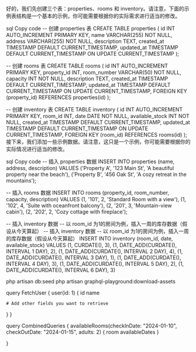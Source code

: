  
好的，我们先创建三个表：properties、rooms 和 inventory。请注意，下面的示例表结构是一个基本的示例，你可能需要根据你的实际需求进行适当的修改。

sql
Copy code
-- 创建 properties 表
CREATE TABLE properties (
    id INT AUTO_INCREMENT PRIMARY KEY,
    name VARCHAR(255) NOT NULL,
    address VARCHAR(255) NOT NULL,
    description TEXT,
    created_at TIMESTAMP DEFAULT CURRENT_TIMESTAMP,
    updated_at TIMESTAMP DEFAULT CURRENT_TIMESTAMP ON UPDATE CURRENT_TIMESTAMP
);

-- 创建 rooms 表
CREATE TABLE rooms (
    id INT AUTO_INCREMENT PRIMARY KEY,
    property_id INT,
    room_number VARCHAR(50) NOT NULL,
    capacity INT NOT NULL,
    description TEXT,
    created_at TIMESTAMP DEFAULT CURRENT_TIMESTAMP,
    updated_at TIMESTAMP DEFAULT CURRENT_TIMESTAMP ON UPDATE CURRENT_TIMESTAMP,
    FOREIGN KEY (property_id) REFERENCES properties(id)
);

-- 创建 inventory 表
CREATE TABLE inventory (
    id INT AUTO_INCREMENT PRIMARY KEY,
    room_id INT,
    date DATE NOT NULL,
    available_stock INT NOT NULL,
    created_at TIMESTAMP DEFAULT CURRENT_TIMESTAMP,
    updated_at TIMESTAMP DEFAULT CURRENT_TIMESTAMP ON UPDATE CURRENT_TIMESTAMP,
    FOREIGN KEY (room_id) REFERENCES rooms(id)
);
接下来，我们添加一些示例数据。请注意，这只是一个示例，你可能需要根据你的实际情况进行适当的修改。

sql
Copy code
-- 插入 properties 数据
INSERT INTO properties (name, address, description) VALUES
('Property A', '123 Main St', 'A beautiful property near the beach'),
('Property B', '456 Oak St', 'A cozy retreat in the mountains');

-- 插入 rooms 数据
INSERT INTO rooms (property_id, room_number, capacity, description) VALUES
(1, '101', 2, 'Standard Room with a view'),
(1, '102', 4, 'Suite with oceanfront balcony'),
(2, '201', 3, 'Mountain-view cabin'),
(2, '202', 2, 'Cozy cottage with fireplace');

-- 插入 inventory 数据
-- 以 room_id 为1的房间为例，插入一周的库存数据（假设从今天算起）
-- 插入 inventory 数据 -- 以 room_id 为1的房间为例，插入一周的库存数据（假设从今天算起） INSERT INTO inventory (room_id, date, available_stock) VALUES (1, CURDATE(), 3), (1, DATE_ADD(CURDATE(), INTERVAL 1 DAY), 2), (1, DATE_ADD(CURDATE(), INTERVAL 2 DAY), 4), (1, DATE_ADD(CURDATE(), INTERVAL 3 DAY), 1), (1, DATE_ADD(CURDATE(), INTERVAL 4 DAY), 3), (1, DATE_ADD(CURDATE(), INTERVAL 5 DAY), 2), (1, DATE_ADD(CURDATE(), INTERVAL 6 DAY), 3)

 php artisan db:seed
 php artisan graphql-playground:download-assets



query FetchUser {
  user(id: 1) {
    id
    name

    # Add other fields you want to retrieve
  }
}


 query CombinedQueries {
  availableRooms(checkInDate: "2024-01-10", checkOutDate: "2024-01-15", adults: 2) {
    room
    availableDates
  }

}
